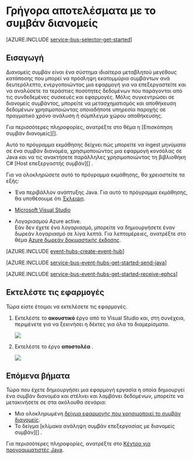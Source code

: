 <properties
    pageTitle="Γρήγορα αποτελέσματα με το συμβάν διανομείς σε Java | Microsoft Azure"
    description="Παρακολουθήστε αυτήν την εκμάθηση για να ξεκινήσετε να χρησιμοποιείτε διανομείς συμβάν Azure; Αποστολή συμβάντων με Java και λήψη τους στο C# χρησιμοποιώντας το EventProcessorHost."
    services="event-hubs"
    documentationCenter=""
    authors="jtaubensee"
    manager="timlt"
    editor=""/>

<tags
    ms.service="event-hubs"
    ms.workload="core"
    ms.tgt_pltfrm="na"
    ms.devlang="na"
    ms.topic="article"
    ms.date="09/27/2016"
    ms.author="jotaub;sethm"/>

# <a name="get-started-with-event-hubs"></a>Γρήγορα αποτελέσματα με το συμβάν διανομείς

[AZURE.INCLUDE [service-bus-selector-get-started](../../includes/service-bus-selector-get-started.md)]

## <a name="introduction"></a>Εισαγωγή

Διανομείς συμβάν είναι ένα σύστημα ιδιαίτερα μεταβλητού μεγέθους κατάποσης που μπορεί να πρόσληψη εκατομμύρια συμβάντων ανά δευτερόλεπτο, ενεργοποιώντας μια εφαρμογή για να επεξεργαστείτε και να αναλύσετε τα τεράστιες ποσότητες δεδομένων που παράγονται από τις συνδεδεμένες συσκευές και εφαρμογές. Μόλις συγκεντρώσει σε διανομείς συμβάντος, μπορείτε να μετασχηματισμός και αποθήκευση δεδομένων χρησιμοποιώντας οποιαδήποτε υπηρεσία παροχής σε πραγματικό χρόνο ανάλυση ή σύμπλεγμα χώρου αποθήκευσης.

Για περισσότερες πληροφορίες, ανατρέξτε στο θέμα η [Επισκόπηση συμβάν διανομείς][].

Αυτό το πρόγραμμα εκμάθησης δείχνει πώς μπορείτε να ingest μηνύματα σε ένα συμβάν διανομέα, χρησιμοποιώντας μια εφαρμογή κονσόλας σε Java και να τις ανακτήσετε παράλληλες χρησιμοποιώντας τη βιβλιοθήκη C# [Host επεξεργαστής συμβάν][] .

Για να ολοκληρώσετε αυτό το πρόγραμμα εκμάθησης, θα χρειαστείτε τα εξής:

+ Ένα περιβάλλον ανάπτυξης Java. Για αυτό το πρόγραμμα εκμάθησης, θα υποθέσουμε ότι [Έκλειψη](https://www.eclipse.org/).

+ [Microsoft Visual Studio](http://visualstudio.com)

+ Λογαριασμού Azure active. <br/>Εάν δεν έχετε ένα λογαριασμό, μπορείτε να δημιουργήσετε έναν δωρεάν λογαριασμό σε λίγα λεπτά. Για λεπτομέρειες, ανατρέξτε στο θέμα <a href="http://azure.microsoft.com/pricing/free-trial/?WT.mc_id=A0E0E5C02&amp;returnurl=http%3A%2F%2Fazure.microsoft.com%2Fen-us%2Fdevelop%2Fmobile%2Ftutorials%2Fget-started%2F" target="_blank">Azure δωρεάν δοκιμαστικής έκδοσης</a>.

[AZURE.INCLUDE [event-hubs-create-event-hub](../../includes/event-hubs-create-event-hub.md)]

[AZURE.INCLUDE [service-bus-event-hubs-get-started-send-java](../../includes/service-bus-event-hubs-get-started-send-java.md)]

[AZURE.INCLUDE [service-bus-event-hubs-get-started-receive-ephcs](../../includes/service-bus-event-hubs-get-started-receive-ephcs.md)]

## <a name="run-the-applications"></a>Εκτελέστε τις εφαρμογές

Τώρα είστε έτοιμοι να εκτελέσετε τις εφαρμογές.

1.  Εκτελέστε το **ακουστικό** έργο από το Visual Studio και, στη συνέχεια, περιμένετε για να ξεκινήσει η δέκτες για όλα τα διαμερίσματα.

    ![][21]

2.  Εκτελέστε το έργο **αποστολέα** .

    ![][22]

## <a name="next-steps"></a>Επόμενα βήματα

Τώρα που έχετε δημιουργήσει μια εφαρμογή εργασία η οποία δημιουργεί ένα συμβάν διανομέα και στέλνει και λαμβάνει δεδομένων, μπορείτε να μετακινήσετε σε στα ακόλουθα σενάρια:

- Μια ολοκληρωμένη [δείγμα εφαρμογής που χρησιμοποιεί το συμβάν διανομείς][].
- Το δείγμα [κλίμακα ανάληψη συμβάν επεξεργασίας με διανομείς συμβάν][] .

Για περισσότερες πληροφορίες, ανατρέξτε στο [Κέντρο για προγραμματιστές Java](/develop/java/).

<!-- Images. -->
[21]: ./media/event-hubs-java-ephcs-getstarted/run-csharp-ephcs1.png
[22]: ./media/event-hubs-java-ephcs-getstarted/java-send.png

<!-- Links -->
[Azure classic portal]: https://manage.windowsazure.com/
[Κεντρικός υπολογιστής επεξεργαστής συμβάντος]: https://www.nuget.org/packages/Microsoft.Azure.ServiceBus.EventProcessorHost
[Επισκόπηση διανομείς συμβάντων]: event-hubs-overview.md
[δείγμα εφαρμογής που χρησιμοποιεί το συμβάν διανομείς]: https://code.msdn.microsoft.com/Service-Bus-Event-Hub-286fd097
[Διαβάθμιση της εκδήλωσης επεξεργασίας με διανομείς συμβάντος]: https://code.msdn.microsoft.com/Service-Bus-Event-Hub-45f43fc3
 
